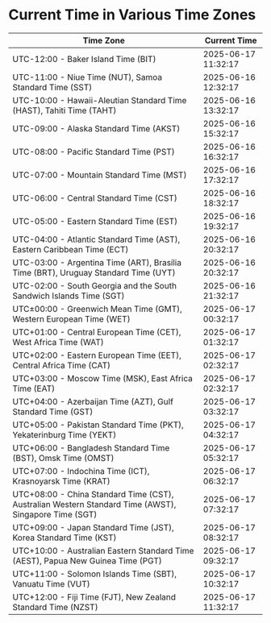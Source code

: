 # Current Time in Various Time Zones

| Time Zone | Current Time |
|-----------|--------------|
| UTC-12:00 - Baker Island Time (BIT) | 2025-06-17 11:32:17 |
| UTC-11:00 - Niue Time (NUT), Samoa Standard Time (SST) | 2025-06-16 12:32:17 |
| UTC-10:00 - Hawaii-Aleutian Standard Time (HAST), Tahiti Time (TAHT) | 2025-06-16 13:32:17 |
| UTC-09:00 - Alaska Standard Time (AKST) | 2025-06-16 15:32:17 |
| UTC-08:00 - Pacific Standard Time (PST) | 2025-06-16 16:32:17 |
| UTC-07:00 - Mountain Standard Time (MST) | 2025-06-16 17:32:17 |
| UTC-06:00 - Central Standard Time (CST) | 2025-06-16 18:32:17 |
| UTC-05:00 - Eastern Standard Time (EST) | 2025-06-16 19:32:17 |
| UTC-04:00 - Atlantic Standard Time (AST), Eastern Caribbean Time (ECT) | 2025-06-16 20:32:17 |
| UTC-03:00 - Argentina Time (ART), Brasília Time (BRT), Uruguay Standard Time (UYT) | 2025-06-16 20:32:17 |
| UTC-02:00 - South Georgia and the South Sandwich Islands Time (SGT) | 2025-06-16 21:32:17 |
| UTC±00:00 - Greenwich Mean Time (GMT), Western European Time (WET) | 2025-06-17 00:32:17 |
| UTC+01:00 - Central European Time (CET), West Africa Time (WAT) | 2025-06-17 01:32:17 |
| UTC+02:00 - Eastern European Time (EET), Central Africa Time (CAT) | 2025-06-17 02:32:17 |
| UTC+03:00 - Moscow Time (MSK), East Africa Time (EAT) | 2025-06-17 02:32:17 |
| UTC+04:00 - Azerbaijan Time (AZT), Gulf Standard Time (GST) | 2025-06-17 03:32:17 |
| UTC+05:00 - Pakistan Standard Time (PKT), Yekaterinburg Time (YEKT) | 2025-06-17 04:32:17 |
| UTC+06:00 - Bangladesh Standard Time (BST), Omsk Time (OMST) | 2025-06-17 05:32:17 |
| UTC+07:00 - Indochina Time (ICT), Krasnoyarsk Time (KRAT) | 2025-06-17 06:32:17 |
| UTC+08:00 - China Standard Time (CST), Australian Western Standard Time (AWST), Singapore Time (SGT) | 2025-06-17 07:32:17 |
| UTC+09:00 - Japan Standard Time (JST), Korea Standard Time (KST) | 2025-06-17 08:32:17 |
| UTC+10:00 - Australian Eastern Standard Time (AEST), Papua New Guinea Time (PGT) | 2025-06-17 09:32:17 |
| UTC+11:00 - Solomon Islands Time (SBT), Vanuatu Time (VUT) | 2025-06-17 10:32:17 |
| UTC+12:00 - Fiji Time (FJT), New Zealand Standard Time (NZST) | 2025-06-17 11:32:17 |
